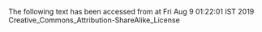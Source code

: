 The following text has been accessed from at Fri Aug 9 01:22:01 IST 2019
Creative_Commons_Attribution-ShareAlike_License
